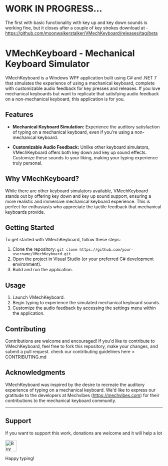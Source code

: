 # WORK IN PROGRESS... 
The first with basic functionality with key up and key down sounds is working fine, but it closes after a couple of key strokes
download at - https://github.com/moonwalkerstalker/VMechKeyboard/releases/tag/beta

# VMechKeyboard - Mechanical Keyboard Simulator

VMechKeyboard is a Windows WPF application built using C# and .NET 7 that simulates the experience of using a mechanical keyboard, complete with customizable audio feedback for key presses and releases. If you love mechanical keyboards but want to replicate that satisfying audio feedback on a non-mechanical keyboard, this application is for you.

## Features

- **Mechanical Keyboard Simulation:** Experience the auditory satisfaction of typing on a mechanical keyboard, even if you're using a non-mechanical keyboard.

- **Customizable Audio Feedback:** Unlike other keyboard simulators, VMechKeyboard offers both key down and key up sound effects. Customize these sounds to your liking, making your typing experience truly personal.

## Why VMechKeyboard?

While there are other keyboard simulators available, VMechKeyboard stands out by offering key down and key up sound support, ensuring a more realistic and immersive mechanical keyboard experience. This is perfect for enthusiasts who appreciate the tactile feedback that mechanical keyboards provide.

## Getting Started

To get started with VMechKeyboard, follow these steps:

1. Clone the repository: `git clone https://github.com/your-username/VMechKeyboard.git`
2. Open the project in Visual Studio (or your preferred C# development environment).
3. Build and run the application.

## Usage

1. Launch VMechKeyboard.
2. Begin typing to experience the simulated mechanical keyboard sounds.
3. Customize the audio feedback by accessing the settings menu within the application.

## Contributing

Contributions are welcome and encouraged! If you'd like to contribute to VMechKeyboard, feel free to fork this repository, make your changes, and submit a pull request.
check our contributing guidelines here > CONTRIBUTING.md

## Acknowledgments

VMechKeyboard was inspired by the desire to recreate the auditory experience of typing on a mechanical keyboard. We'd like to express our gratitude to the developers at Mechvibes (https://mechvibes.com) for their contributions to the mechanical keyboard community.

---
## Support
If you want to support this work, donations are welcome and it will help a lot

<a href='https://ko-fi.com/C0C2GUK7O' target='_blank'><img height='36' style='border:0px;height:36px;' src='https://storage.ko-fi.com/cdn/kofi3.png?v=3' border='0' alt='Buy Me a Coffee at ko-fi.com' /></a>

Happy typing!
